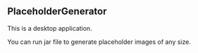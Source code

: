## PlaceholderGenerator

This is a desktop application.  
  
You can run jar file to generate placeholder images of any size.
